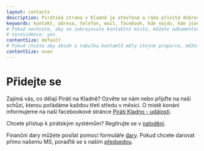```yaml
---
layout: contacts
description: Pirátská strana v Kladně je otevřená a ráda přivítá dobrovolníky a odpoví na dotazy kritiků.
keywords: kontakt, adresa, telefon, mail, facebook, kde najdu, kde jsou
# Pokud nechcete, aby se zobrazovalo kontaktní místo, můžete odkomentovat následující řádek:
# noresidence: yes
contentSize: default
# Pokud chcete aby obsah a tabulka kontaktů měly stejné proporce, můžete použít:
contentSize: even
---
```


<div class="o-section-header o-section-header--indented">
  <h1 class="t-h2-alt">Přidejte se</h1>
</div>

Zajímá vás, co dělají Piráti na Kladně? Ozvěte se nám nebo přijďte na naši schůzi, kterou pořádáme každou třetí středu v měsíci. O místě konání informujeme na naší facebookové stránce [Piráti Kladno - události](https://www.facebook.com/pg/PiratiKladno/events/).

Chcete přístup k pirátským systémům? Regitrujte se v [nalodění](/zajemci/).

Finanční dary můžete posílat pomocí formuláře [dary](https://dary.pirati.cz).
Pokud chcete darovat přimo našemu MS, poraďtě se s naším [předsedou](/lide/radek-cernohous/).
